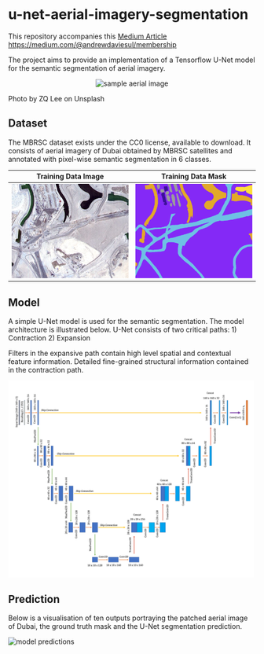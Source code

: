 # u-net-aerial-imagery-segmentation

This repository accompanies this [Medium Article](https://medium.com/towards-data-science/semantic-segmentation-of-aerial-imagery-using-u-net-in-python-552705238514
)
https://medium.com/@andrewdaviesul/membership


The project aims to provide an implementation of a Tensorflow U-Net model for the semantic segmentation of aerial imagery.

<p align="center">
    <img src="https://images.unsplash.com/flagged/photo-1559717865-a99cac1c95d8?ixlib=rb-4.0.3&ixid=MnwxMjA3fDB8MHxwaG90by1wYWdlfHx8fGVufDB8fHx8&auto=format&fit=crop&w=2071&q=80" alt="sample aerial image" width="500"/>
</p>

Photo by ZQ Lee on Unsplash

## Dataset

The MBRSC dataset exists under the CC0 license, available to download. It consists of aerial imagery of Dubai obtained by MBRSC satellites and annotated with pixel-wise semantic segmentation in 6 classes.

Training Data Image                               |  Training Data Mask
:------------------------------------------------:|:-----------------------------------------------------:
![sample aerial image](images/image_part_001.jpg) |  ![sample aerial mask](images/image_part_001_mask.png)

## Model

A simple U-Net model is used for the semantic segmentation. The model architecture is illustrated below.
U-Net consists of two critical paths: 1) Contraction 2) Expansion

Filters in the expansive path contain high level spatial and contextual feature information.
Detailed fine-grained structural information contained in the contraction path.

<img src="images/unet-architecture.png" alt="unet-architecture" width="500"/>

## Prediction

Below is a visualisation of ten outputs portraying the patched aerial image of Dubai, the ground truth mask and the U-Net segmentation prediction.


<img src="images/predictions.png" alt="model predictions" width="400"/>
